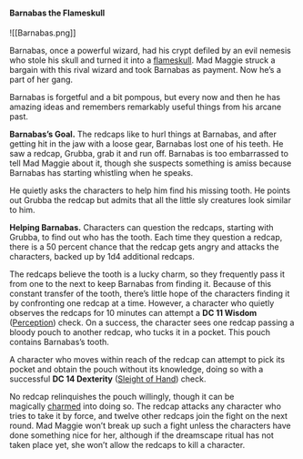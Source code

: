 #### Barnabas the Flameskull
![[Barnabas.png]]

Barnabas, once a powerful wizard, had his crypt defiled by an evil nemesis who stole his skull and turned it into a [flameskull](https://www.dndbeyond.com/monsters/17091-flameskull). Mad Maggie struck a bargain with this rival wizard and took Barnabas as payment. Now he’s a part of her gang.

Barnabas is forgetful and a bit pompous, but every now and then he has amazing ideas and remembers remarkably useful things from his arcane past.

**Barnabas’s Goal.** 
The redcaps like to hurl things at Barnabas, and after getting hit in the jaw with a loose gear, Barnabas lost one of his teeth. He saw a redcap, Grubba, grab it and run off. Barnabas is too embarrassed to tell Mad Maggie about it, though she suspects something is amiss because Barnabas has starting whistling when he speaks.

He quietly asks the characters to help him find his missing tooth. He points out Grubba the redcap but admits that all the little sly creatures look similar to him.

**Helping Barnabas.** 
Characters can question the redcaps, starting with Grubba, to find out who has the tooth. Each time they question a redcap, there is a 50 percent chance that the redcap gets angry and attacks the characters, backed up by 1d4 additional redcaps.

The redcaps believe the tooth is a lucky charm, so they frequently pass it from one to the next to keep Barnabas from finding it. Because of this constant transfer of the tooth, there’s little hope of the characters finding it by confronting one redcap at a time. However, a character who quietly observes the redcaps for 10 minutes can attempt a **DC 11 Wisdom** ([Perception](https://www.dndbeyond.com/compendium/rules/basic-rules/using-ability-scores#Perception)) check. On a success, the character sees one redcap passing a bloody pouch to another redcap, who tucks it in a pocket. This pouch contains Barnabas’s tooth.

A character who moves within reach of the redcap can attempt to pick its pocket and obtain the pouch without its knowledge, doing so with a successful **DC 14 Dexterity** ([Sleight of Hand](https://www.dndbeyond.com/compendium/rules/basic-rules/using-ability-scores#SleightofHand)) check.

No redcap relinquishes the pouch willingly, though it can be magically [charmed](https://www.dndbeyond.com/compendium/rules/basic-rules/appendix-a-conditions#Charmed) into doing so. The redcap attacks any character who tries to take it by force, and twelve other redcaps join the fight on the next round. Mad Maggie won’t break up such a fight unless the characters have done something nice for her, although if the dreamscape ritual has not taken place yet, she won’t allow the redcaps to kill a character.